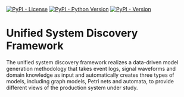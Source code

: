 [![PyPI - License](https://img.shields.io/pypi/l/unif-sys-disc)](https://github.com/AutotwinEU/unif-sys-disc/blob/master/LICENSE)
[![PyPI - Python Version](https://img.shields.io/pypi/pyversions/unif-sys-disc)](https://www.python.org/downloads/)
[![PyPI - Version](https://img.shields.io/pypi/v/unif-sys-disc)](https://pypi.org/project/unif-sys-disc/)

# Unified System Discovery Framework

The unified system discovery framework realizes a data-driven model generation 
methodology that takes event logs, signal waveforms and domain knowledge as 
input and automatically creates three types of models, including graph models, 
Petri nets and automata, to provide different views of the production system 
under study.
